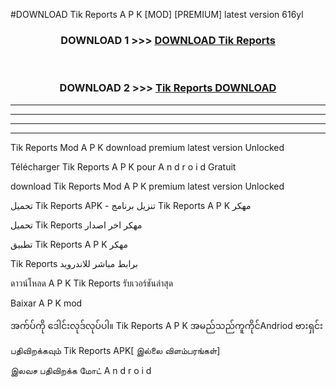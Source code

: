 #DOWNLOAD Tik Reports  A P K [MOD] [PREMIUM] latest version 616yl



<div align="center">

<h3>DOWNLOAD 1 >>> <a href="https://teeasianyam.web.app?sq=Tik Reports ">DOWNLOAD Tik Reports  </a></h3><br>

<h3>DOWNLOAD 2 >>> <a href="https://teeasianyam.web.app?sq=Tik Reports  ">Tik Reports   DOWNLOAD </a></h3>

</div>


----------------------------------------------------------

----------------------------------------------------------

----------------------------------------------------------

----------------------------------------------------------


Tik Reports   Mod A P K download premium latest version Unlocked

Télécharger Tik Reports   A P K pour A n d r o i d Gratuit

download Tik Reports   Mod A P K premium latest version Unlocked

تحميل Tik Reports   APK - تنزيل برنامج Tik Reports   A P K مهكر

تحميل Tik Reports   مهكر اخر اصدار

تطبيق Tik Reports   A P K مهكر

Tik Reports   برابط مباشر للاندرويد

ดาวน์โหลด A P K Tik Reports   รับเวอร์ชันล่าสุด

Baixar A P K mod

အက်ပ်ကို ဒေါင်းလုဒ်လုပ်ပါ။ Tik Reports   A P K အမည်သည်ကူကိုင်Andriod ဗားရှင်း

பதிவிறக்கவும் Tik Reports   APK[ இல்லை விளம்பரங்கள்] 
 
இலவச பதிவிறக்க மோட் A n d r o i d



